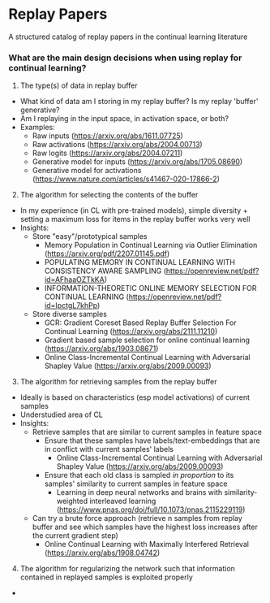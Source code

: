 # Replay Papers

A structured catalog of replay papers in the continual learning literature

### What are the main design decisions when using replay for continual learning?

1. The type(s) of data in replay buffer
- What kind of data am I storing in my replay buffer? Is my replay 'buffer' generative?
- Am I replaying in the input space, in activation space, or both?
- Examples:
  - Raw inputs (https://arxiv.org/abs/1611.07725)
  - Raw activations (https://arxiv.org/abs/2004.00713)
  - Raw logits (https://arxiv.org/abs/2004.07211)
  - Generative model for inputs (https://arxiv.org/abs/1705.08690)
  - Generative model for activations (https://www.nature.com/articles/s41467-020-17866-2)

2. The algorithm for selecting the contents of the buffer
- In my experience (in CL with pre-trained models), simple diversity + setting a maximum loss for items in the replay buffer works very well
- Insights:
  - Store "easy"/prototypical samples
    - Memory Population in Continual Learning via Outlier Elimination (https://arxiv.org/pdf/2207.01145.pdf)
    - POPULATING MEMORY IN CONTINUAL LEARNING WITH CONSISTENCY AWARE SAMPLING (https://openreview.net/pdf?id=AFhaaOZTkKA)
    - INFORMATION-THEORETIC ONLINE MEMORY SELECTION FOR CONTINUAL LEARNING (https://openreview.net/pdf?id=IpctgL7khPp)
  - Store diverse samples
    - GCR: Gradient Coreset Based Replay Buffer Selection For Continual Learning (https://arxiv.org/abs/2111.11210)
    - Gradient based sample selection for online continual learning (https://arxiv.org/abs/1903.08671)
    - Online Class-Incremental Continual Learning with Adversarial Shapley Value (https://arxiv.org/abs/2009.00093)

3. The algorithm for retrieving samples from the replay buffer
- Ideally is based on characteristics (esp model activations) of current samples
- Understudied area of CL
- Insights:
  - Retrieve samples that are similar to current samples in feature space
    - Ensure that these samples have labels/text-embeddings that are in conflict with current samples' labels
      - Online Class-Incremental Continual Learning with Adversarial Shapley Value (https://arxiv.org/abs/2009.00093)
    - Ensure that each old class is sampled *in proportion* to its samples' similarity to current samples in feature space
      - Learning in deep neural networks and brains with similarity-weighted interleaved learning (https://www.pnas.org/doi/full/10.1073/pnas.2115229119)
  - Can try a brute force approach (retrieve n samples from replay buffer and see which samples have the highest loss increases after the current gradient step)
    - Online Continual Learning with Maximally Interfered Retrieval (https://arxiv.org/abs/1908.04742)

4. The algorithm for regularizing the network such that information contained in replayed samples is exploited properly
- 
